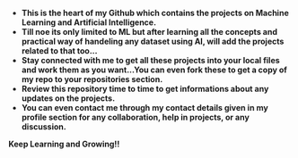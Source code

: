 - **This is the heart of my Github which contains the projects on Machine Learning and Artificial Intelligence.**
- **Till noe its only limited to ML but after learning all the concepts and practical way of handeling any dataset using AI, will add the projects related to that too...**
- **Stay connected with me to get all these projects into your local files and work them as you want...You can even fork these to get a copy of my repo to your repositories section.**
- **Review this repository time to time to get informations about any updates on the projects.**
- **You can even contact me through my contact details given in my profile section for any collaboration, help in projects, or any discussion.**

**Keep Learning and Growing!!**